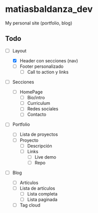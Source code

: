 # matiasbaldanza_dev

My personal site (portfolio, blog)

## Todo

- [ ] Layout

  - [x] Header con secciones (nav)
  - [ ] Footer personalizado
    - [ ] Call to action y links

- [ ] Secciones

  - [ ] HomePage
    - [ ] Bio/intro
    - [ ] Curriculum
    - [ ] Redes sociales
    - [ ] Contacto

- [ ] Portfolio

  - [ ] Lista de proyectos
  - [ ] Proyecto
    - [ ] Descripción
    - [ ] Links
      - [ ] Live demo
      - [ ] Repo

- [ ] Blog
  - [ ] Artículos
  - [ ] Lista de artículos
    - [ ] Lista completa
    - [ ] Lista paginada
  - [ ] Tag cloud
